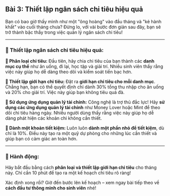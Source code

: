 ## Bài 3: Thiết lập ngân sách chi tiêu hiệu quả

Bạn có bao giờ thấy mình như một "ông hoàng" vào đầu tháng và "kẻ hành khất" vào cuối tháng chưa? Đừng lo, với vài bước đơn giản sau đây, bạn sẽ trở thành bậc thầy trong việc quản lý ngân sách chi tiêu!

---

### 📌 Thiết lập ngân sách chi tiêu hiệu quả:

**🔹 Phân loại chi tiêu:**
Đầu tiên, hãy chia chi tiêu của bạn thành các **danh mục cụ thể** như ăn uống, đi lại, học tập và giải trí. Nhiều sinh viên thấy rằng việc này giúp họ dễ dàng theo dõi và kiểm soát tiền bạc hơn.

**🔹 Thiết lập giới hạn chi tiêu:**
Đặt ra **giới hạn chi tiêu cho mỗi danh mục**. Chẳng hạn, bạn có thể quyết định chỉ dành 30% tổng thu nhập cho ăn uống và 20% cho giải trí. Việc này giúp bạn không tiêu quá đà.

**🔹 Sử dụng ứng dụng quản lý tài chính:**
Công nghệ là trợ thủ đắc lực! Hãy **sử dụng các ứng dụng quản lý tài chính** như Money Lover hoặc Mint để theo dõi chi tiêu hàng ngày. Nhiều người dùng thấy rằng việc này giúp họ dễ dàng phát hiện các khoản chi không cần thiết.

**🔹 Dành một khoản tiết kiệm:**
Luôn luôn **dành một phần nhỏ để tiết kiệm**, dù chỉ là 10%. Điều này tạo ra một quỹ dự phòng cho những lúc cần thiết và giúp bạn có cảm giác an toàn hơn.

---

### 🚀 Hành động:

Hãy bắt đầu bằng cách **phân loại và thiết lập giới hạn chi tiêu** cho tháng này. Chỉ cần 10 phút để tạo ra một kế hoạch chi tiêu rõ ràng!

Xác định xong rồi? Giờ đến bước lên kế hoạch – xem ngay bài tiếp theo về **cách đầu tư thông minh cho sinh viên** nhé!